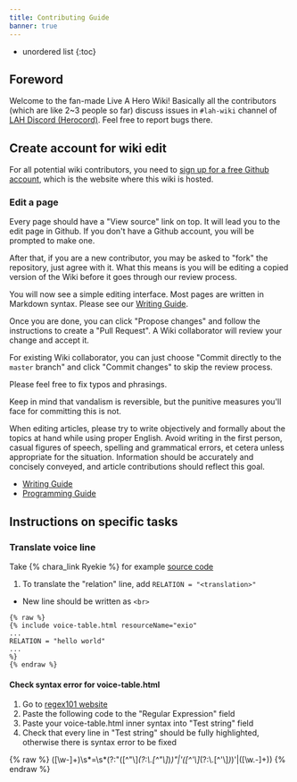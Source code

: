 ```yaml
---
title: Contributing Guide
banner: true
---
```


* unordered list
{:toc}

## Foreword

Welcome to the fan-made Live A Hero Wiki! Basically all the contributors (which are like 2~3 people so far) discuss issues in `#lah-wiki` channel of [LAH Discord (Herocord)](https://discord.gg/zpc7PCk). Feel free to report bugs there.

## Create account for wiki edit

For all potential wiki contributors, you need to [sign up for a free Github account](https://github.com/join), which is the website where this wiki is hosted.

### Edit a page

Every page should have a "View source" link on top. It will lead you to the edit page in Github. If you don't have a Github account, you will be prompted to make one.

After that, if you are a new contributor, you may be asked to "fork" the repository, just agree with it. What this means is you will be editing a copied version of the Wiki before it goes through our review process.

You will now see a simple editing interface. Most pages are written in Markdown syntax. Please see our [Writing Guide](/contributing/writing/).

Once you are done, you can click "Propose changes" and follow the instructions to create a "Pull Request". A Wiki collaborator will review your change and accept it.

For existing Wiki collaborator, you can just choose "Commit directly to the `master` branch" and click "Commit changes" to skip the review process.

Please feel free to fix typos and phrasings.

Keep in mind that vandalism is reversible, but the punitive measures you'll face for committing this is not.

When editing articles, please try to write objectively and formally about the topics at hand while using proper English. Avoid writing in the first person, casual figures of speech, spelling and grammatical errors, et cetera unless appropriate for the situation. Information should be accurately and concisely conveyed, and article contributions should reflect this goal.

- [Writing Guide](/contributing/writing/)
- [Programming Guide](/contributing/programming/)

## Instructions on specific tasks

### Translate voice line

Take {% chara_link Ryekie %} for example [source code](https://github.com/liveahero-wiki/liveahero-wiki.github.io/blob/master/_charas/ryekie.md)

1. To translate the "relation" line, add `RELATION = "<translation>"`
  - New line should be written as `<br>`

```
{% raw %}
{% include voice-table.html resourceName="exio"
...
RELATION = "hello world"
...
%}
{% endraw %}
```

#### Check syntax error for voice-table.html

1. Go to [regex101 website](https://regex101.com/)
1. Paste the following code to the "Regular Expression" field
1. Paste your voice-table.html inner syntax into "Test string" field
1. Check that every line in "Test string" should be fully highlighted, otherwise there is syntax error to be fixed

{% raw %}
([\w-]+)\s*=\s*(?:"([^"\\]*(?:\\.[^"\\]*)*)"|'([^'\\]*(?:\\.[^'\\]*)*)'|([\w.-]+))
{% endraw %}

<!--### Translate skill name

Take {% chara_link Exio|h1 %} hero S1 skill for example:

1. Hover your mouse cursor over the skill name, you will see the skill id (an integer)
  - In this example, it is `1035101`
1. Go to [`_data/wiki/SkillNameTranslation.yml``](https://github.com/liveahero-wiki/liveahero-wiki.github.io/blob/master/_data/wiki/SkillNameTranslation.yml)
1. Add a new skill name translation like `1035101: "<new skill name>"`

### Fix auto-generated skill description

TODO

### Manually override a skill description

When the auto generated version is too long and simplifying by code is nearly impossible, we just override the description with a hand-written one

Take {% chara_link Exio|h1 %} hero S1 skill for example:

1. Hover your mouse cursor over the skill name, you will see the skill id (an integer)
  - In this example, it is `1035101`
1. Go to [`_data/wiki/SkillManualOverride.yml``](https://github.com/liveahero-wiki/liveahero-wiki.github.io/blob/master/_data/wiki/SkillManualOverride.yml)
1. Add a new hand-written skill description like `1035101: "<new skill description>"`
  - New line should be written as `<br>`
  - Double quote needs to be written as `\"`
-->
<!--

### Create page for new Hero `/charas/:name/`

1. Under `_charas/` directory, [create a new `name.md` file](https://github.com/liveahero-wiki/liveahero-wiki.github.io/new/master/_charas).  See [Hero file name convention](#hero-file-name-convention).
2. Copy the content of [akashi's page](https://raw.githubusercontent.com/liveahero-wiki/liveahero-wiki.github.io/master/_charas/akashi.md) into this file and edit accordingly.

#### Hero file name convention

- `name` should be lowercase of English name in official trailer.
- For single-word English name like `Akashi`, file name will be `akashi.md`
- For multi-word English name like `Polaris Mask`, replace whitespace with underscore (`_`), so it becomes `polaris_mask.md`.
- For name with `&` like `Kouki & Sirius`, replace `&` with `and`, so it becomes `kouki_and_sirius.md`.
-->
